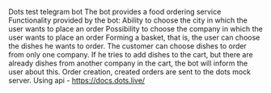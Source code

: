 Dots test telegram bot
The bot provides a food ordering service
Functionality provided by the bot:
Ability to choose the city in which the user wants to place an order
Possibility to choose the company in which the user wants to place an order
Forming a basket, that is, the user can choose the dishes he wants to order. The customer can choose dishes to order from only one company. If he tries to add dishes to the cart, but there are already dishes from another company in the cart, the bot will inform the user about this.
Order creation, created orders are sent to the dots mock server.
Using api - https://docs.dots.live/
